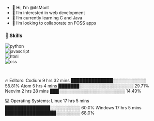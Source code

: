 

- 👋 Hi, I’m @itsMont
- 👀 I’m interested in web development
- 🌱 I’m currently learning C and Java
- 💞️ I’m looking to collaborate on FOSS apps

<!---
itsMont/itsMont is a ✨ special ✨ repository because its `README.md` (this file) appears on your GitHub profile.
You can click the Preview link to take a look at your changes.
--->

### 🚀 Skills
<!-- char. for indicating : %20 🟢 ⚪ -->
![python](https://img.shields.io/badge/python%20🟢🟢🟢⚪⚪-%233776AB.svg?&style=flat-square&logo=python&logoColor=white)  
![javascript](https://img.shields.io/badge/javascript%20🟢🟢🟢🟢⚪-%23F7DF1E.svg?&style=flat-square&logo=javascript&logoColor=white&labelColor=black)  
![html](https://img.shields.io/badge/html%20🟢🟢🟢🟢⚪-%23239120.svg?&style=flat-square&logo=html5&logoColor=white)  
![css](https://img.shields.io/badge/css%20🟢🟢🟢🟢⚪-%23239120.svg?&style=flat-square&logo=css3&logoColor=white)


<br />

🔥 Editors: 
Codium                   9 hrs 32 mins       ██████████████░░░░░░░░░░░   55.81% 
Atom                     5 hrs 4 mins        ███████░░░░░░░░░░░░░░░░░░   29.71% 
Neovim                   2 hrs 28 mins       ███░░░░░░░░░░░░░░░░░░░░░░   14.49%

💻 Operating Systems: 
Linux                    17 hrs 5 mins       ███████████████░░░░░░░░░░   60.0%
Windows                  17 hrs 5 mins       █████████████████░░░░░░░░   68.0%
